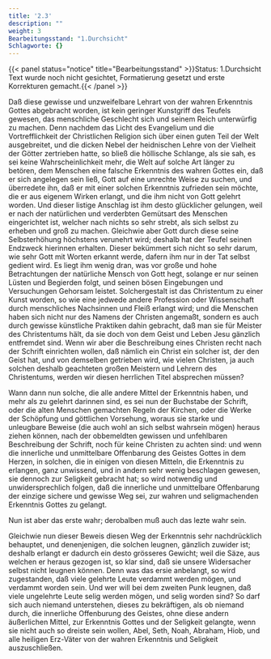 ```yaml
---
title: '2.3'
description: ""
weight: 3
Bearbeitungsstand: "1.Durchsicht"
Schlagworte: {}
---
```


{{< panel status="notice" title="Bearbeitungsstand" >}}Status: 1.Durchsicht
Text wurde noch nicht gesichtet, Formatierung gesetzt und erste Korrekturen gemacht.{{< /panel >}}

<!-- Seite 53 -->

Daß diese gewisse und unzweifelbare Lehrart
von der wahren Erkenntnis Gottes abgebracht
worden, ist kein geringer Kunstgriff des Teufels gewesen,
das menschliche Geschlecht sich und seinem Reich
unterwürfig zu machen. Denn nachdem das Licht des
Evangelium und die Vortrefflichkeit der Christlichen Religion
sich über einen guten Teil der Welt ausgebreitet,
und die dicken Nebel der heidnischen Lehre von der Vielheit
der Götter zertrieben hatte, so bließ die höllische
Schlange, als sie sah, es sei keine Wahrscheinlichkeit
mehr, die Welt auf solche Art länger zu betören, dem
Menschen eine falsche Erkenntnis des wahren Gottes
ein, daß er sich angelegen sein ließ, Gott auf eine unrechte<!-- Seite 54 -->
Weise zu suchen, und überredete ihn, daß er mit
einer solchen Erkenntnis zufrieden sein möchte, die er
aus eigenem Wirken erlangt, und die ihm nicht von
Gott gelehrt worden. Und dieser listige Anschlag ist
ihm desto glücklicher gelungen, weil er nach der natürlichen
und verderbten Gemütsart des Menschen eingerichtet
ist, welcher nach nichts so sehr strebt, als sich
selbst zu erheben und groß zu machen. Gleichwie aber
Gott durch diese seine Selbsterhöhung höchstens verunehrt
wird; deshalb hat der Teufel seinen Endzweck hierinnen
erhalten. Dieser bekümmert sich nicht so sehr darum,
wie sehr Gott mit Worten erkannt werde, dafern
ihm nur in der Tat selbst gedient wird. Es
liegt ihm wenig dran, was vor große und hohe Betrachtungen
der natürliche Mensch von Gott hegt, solange
er nur seinen Lüsten und Begierden folgt, und
seinen bösen Eingebungen und Versuchungen Gehorsam
leistet. Solchergestalt ist das Christentum zu
einer Kunst worden, so wie eine jedwede andere Profession
oder Wissenschaft durch menschliches Nachsinnen
und Fleiß erlangt wird; und die Menschen haben
sich nicht nur des Namens der Christen angemaßt,
sondern es auch durch gewisse künstliche Praktiken dahin
gebracht, daß man sie für Meister des Christentums
hält, da sie doch von dem Geist und Leben
Jesu gänzlich entfremdet sind. Wenn wir aber die
Beschreibung eines Christen recht nach der Schrift
einrichten wollen, daß nämlich ein Christ ein solcher ist,
der den Geist hat, und von demselben getrieben
wird, wie vielen Christen, ja auch solchen deshalb geachteten
großen Meistern und Lehrern des Christentums,
werden wir diesen herrlichen Titel absprechen
müssen?


Wann dann nun solche, die alle andere Mittel der Erkenntnis
haben, und mehr als zu gelehrt darinnen sind, es
sei nun der Buchstabe der Schrift, oder die alten Menschen gemachten Regeln<!-- Seite 55 -->
der Kirchen, oder die Werke der
Schöpfung und göttlichen Vorsehung, woraus sie starke
und unleugbare Beweise (die auch wohl an sich
selbst wahrsein mögen) heraus ziehen können, nach der
obbemeldten gewissen und unfehlbaren Beschreibung
der Schrift, noch für keine Christen zu achten sind: und
wenn die innerliche und unmittelbare Offenbarung des
Geistes Gottes in dem Herzen, in solchen, die in einigen
von diesen Mitteln, die Erkenntnis zu erlangen,
ganz unwissend, und in andern sehr wenig beschlagen
gewesen, sie dennoch zur Seligkeit gebracht hat; so
wird notwendig und unwidersprechlich folgen, daß die
innerliche und unmittelbare Offenbarung der
einzige sichere und gewisse Weg sei, zur wahren
und seligmachenden Erkenntnis Gottes zu gelangt.

Nun ist aber das erste wahr; derobalben muß auch
das lezte wahr sein.

Gleichwie nun dieser Beweis diesen Weg der Erkenntnis
sehr nachdrücklich behauptet, und denenjenigen,
die solchen leugnen, gänzlich zuwider ist; deshalb erlangt
er dadurch ein desto grösseres Gewicht; weil die Säze,
aus welchen er heraus gezogen ist, so klar sind, daß sie
unsere Widersacher selbst nicht leugnen können. Denn
was das ersie anbelangt, so wird zugestanden, daß
viele gelehrte Leute verdammt werden mögen, und verdammt
worden sein. Und wer will bei dem zweiten
Punk leugnen, daß viele ungelehrte Leute selig werden
mögen, und selig worden sind? So darf sich auch niemand
unterstehen, dieses zu bekräftigen, als ob niemand
durch, die innerliche Offenburung des Geistes, ohne
diese andern äußerlichen Mittel, zur Erkenntnis Gottes
und der Seligkeit gelangte, wenn sie nicht auch so
dreiste sein wollen, Abel, Seth, Noah, Abraham,
Hiob, und alle heiligen Erz-Väter von der wahren
Erkenntnis und Seligkeit auszuschließen.
<!-- Seite 56 -->
